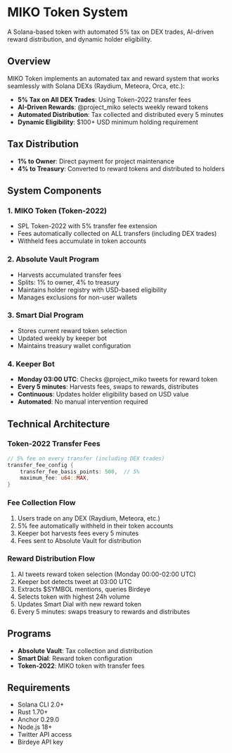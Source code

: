 # MIKO Token System

A Solana-based token with automated 5% tax on DEX trades, AI-driven reward distribution, and dynamic holder eligibility.

## Overview

MIKO Token implements an automated tax and reward system that works seamlessly with Solana DEXs (Raydium, Meteora, Orca, etc.):

- **5% Tax on All DEX Trades**: Using Token-2022 transfer fees
- **AI-Driven Rewards**: @project_miko selects weekly reward tokens
- **Automated Distribution**: Tax collected and distributed every 5 minutes
- **Dynamic Eligibility**: $100+ USD minimum holding requirement

## Tax Distribution

- **1% to Owner**: Direct payment for project maintenance
- **4% to Treasury**: Converted to reward tokens and distributed to holders

## System Components

### 1. MIKO Token (Token-2022)
- SPL Token-2022 with 5% transfer fee extension
- Fees automatically collected on ALL transfers (including DEX trades)
- Withheld fees accumulate in token accounts

### 2. Absolute Vault Program
- Harvests accumulated transfer fees
- Splits: 1% to owner, 4% to treasury
- Maintains holder registry with USD-based eligibility
- Manages exclusions for non-user wallets

### 3. Smart Dial Program  
- Stores current reward token selection
- Updated weekly by keeper bot
- Maintains treasury wallet configuration

### 4. Keeper Bot
- **Monday 03:00 UTC**: Checks @project_miko tweets for reward token
- **Every 5 minutes**: Harvests fees, swaps to rewards, distributes
- **Continuous**: Updates holder eligibility based on USD value
- **Automated**: No manual intervention required

## Technical Architecture

### Token-2022 Transfer Fees
```rust
// 5% fee on every transfer (including DEX trades)
transfer_fee_config {
    transfer_fee_basis_points: 500,  // 5%
    maximum_fee: u64::MAX,
}
```

### Fee Collection Flow
1. Users trade on any DEX (Raydium, Meteora, etc.)
2. 5% fee automatically withheld in their token accounts
3. Keeper bot harvests fees every 5 minutes
4. Fees sent to Absolute Vault for distribution

### Reward Distribution Flow
1. AI tweets reward token selection (Monday 00:00-02:00 UTC)
2. Keeper bot detects tweet at 03:00 UTC
3. Extracts $SYMBOL mentions, queries Birdeye
4. Selects token with highest 24h volume
5. Updates Smart Dial with new reward token
6. Every 5 minutes: swaps treasury to rewards and distributes

## Programs

- **Absolute Vault**: Tax collection and distribution
- **Smart Dial**: Reward token configuration
- **Token-2022**: MIKO token with transfer fees

## Requirements

- Solana CLI 2.0+
- Rust 1.70+
- Anchor 0.29.0
- Node.js 18+
- Twitter API access
- Birdeye API key